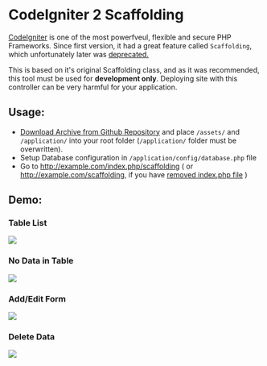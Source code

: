 CodeIgniter 2 Scaffolding
===
[CodeIgniter](http://codeigniter.com) is one of the most powerfveul, flexible and secure PHP Frameworks. 
Since first version, it had a great feature called `Scaffolding`, which unfortunately later was [deprecated.](http://codeigniter.com/user_guide/changelog.html)

This is based on it's original Scaffolding class, and as it was recommended, this tool must be used for __development only__. Deploying site with this controller can be very harmful for your application.

Usage:
---

* [Download Archive from Github Repository](https://github.com/Landish/CodeIgniter-2-Scaffolding/archive/master.zip) and place `/assets/` and `/application/` into your root folder (`/application/` folder must be overwritten). 
* Setup Database configuration in `/application/config/database.php` file
* Go to http://example.com/index.php/scaffolding ( or http://example.com/scaffolding, if you have [removed index.php file](http://codeigniter.com/user_guide/general/urls.html) )

Demo:
---
### Table List
![](https://github.com/Landish/Scaffolding-Controller-for-CodeIgniter-2.X/raw/master/assets/scaffolding/images/data/tables-list.jpg)

### No Data in Table
![](https://github.com/Landish/Scaffolding-Controller-for-CodeIgniter-2.X/raw/master/assets/scaffolding/images/data/no-data.jpg)

### Add/Edit Form
![](https://github.com/Landish/Scaffolding-Controller-for-CodeIgniter-2.X/raw/master/assets/scaffolding/images/data/add-form.jpg)

### Delete Data
![](https://github.com/Landish/Scaffolding-Controller-for-CodeIgniter-2.X/raw/master/assets/scaffolding/images/data/delete.jpg)
